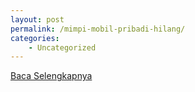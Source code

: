 ```yaml
---
layout: post
permalink: /mimpi-mobil-pribadi-hilang/
categories:
    - Uncategorized
---
```


[Baca Selengkapnya](/06)